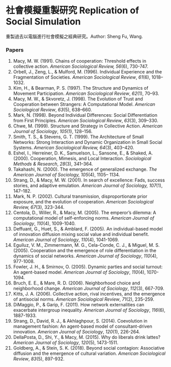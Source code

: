 # 社會模擬重製研究 Replication of Social Simulation

重製過去以電腦進行社會模擬之經典研究。Author: Sheng Fu, Wang. 

### Papers

1. Macy, M. W. (1991). Chains of cooperation: Threshold effects in collective action. *American Sociological Review, 56*(6), 730-747.
2. Orbell, J., Zeng, L., & Mulford, M. (1996). Individual Experience and the Fragmentation of Societies. *American Sociological Review*, *61*(6), 1018–1032.
3. Kim, H., & Bearman, P. S. (1997). The Structure and Dynamics of Movement Participation. *American Sociological Review*, *62*(1), 70–93.
4. Macy, M. W., & Skvoretz, J. (1998). The Evolution of Trust and Cooperation between Strangers: A Computational Model. *American Sociological Review*, *63*(5), 638–660.
5. Mark, N. (1998). Beyond Individual Differences: Social Differentiation from First Principles. *American Sociological Review*, *63*(3), 309–330.
6. Chwe, M. (1999). Structure and Strategy in Collective Action. *American Journal of Sociology*, *105*(1), 128–156.
7. Smith, T. S., & Stevens, G. T. (1999). The Architecture of Small Networks: Strong Interaction and Dynamic Organization in Small Social Systems. *American Sociological Review, 64*(3), 403–420.
8. Eshel, I., Herreiner, D. K., Samuelson, L., Sansone, E., & Shaked, A. (2000). Cooperation, Mimesis, and Local Interaction. *Sociological Methods & Research*, *28*(3), 341–364.
9. Takahashi, N. (2000). The emergence of generalized exchange. *The American Journal of Sociology, 105*(4), 1105– 1134.
10. Strang, D., & Macy, M. W. (2001). In search of excellence: Fads, success stories, and adaptive emulation. *American Journal of Sociology, 107*(1), 147–182. 
11. Mark, N. P. (2002). Cultural transmission, disproportionate prior exposure, and the evolution of cooperation. *American Sociological Review, 67*(3), 323-344.
12. Centola, D., Willer, R., & Macy, M. (2005). The emperor’s dilemma: A computational model of self-enforcing norms. *American Journal of Sociology*, *110*(4), 1009-1040. 
13. Deffuant, G., Huet, S., & Amblard, F. (2005). An individual-based model of innovation diffusion mixing social value and individual benefit. *American Journal of Sociology*, *110*(4), 1041-1069.
14. Eguíluz, V. M., Zimmermann, M. G., Cela-Conde, C. J., & Miguel, M. S. (2005). Cooperation and the emergence of role differentiation in the dynamics of social networks. *American Journal of Sociology*, *110*(4), 977-1008. 
15. Fowler, J. H., & Smirnov, O. (2005). Dynamic parties and social turnout: An agent-based model. *American Journal of Sociology*, *110*(4), 1070-1094.
16. Bruch, E. E., & Mare, R. D. (2006). Neighborhood choice and neighborhood change. *American Journal of Sociology*, *112*(3), 667-709.
17. Kitts, J. A. (2006). Collective action, rival incentives, and the emergence of antisocial norms. *American Sociological Review*, *71*(2), 235-259.
18. DiMaggio, P., & Garip, F. (2011). How network externalities can exacerbate intergroup inequality. *American Journal of Sociology*, *116*(6), 1887-1933.
19. Strang, D., David, R. J., & Akhlaghpour, S. (2014). Coevolution in management fashion: An agent-based model of consultant-driven innovation. *American Journal of Sociology*, *120*(1), 226-264.
20. DellaPosta, D., Shi, Y., & Macy, M. (2015). Why do liberals drink lattes? *American Journal of Sociology*, *120*(5), 1473-1511.
21. Goldberg, A., & Stein, S. K. (2018). Beyond social contagion: Associative diffusion and the emergence of cultural variation. *American Sociological Review*, *83*(5), 897-932.
